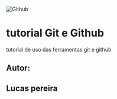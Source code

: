 ![Github](https://img.shields.io/github/license/lucaspereirasouza/gitegithub?style=flat-square)
# tutorial Git e Github
tutorial de uso das ferramentas git e github
## Autor:
## Lucas pereira
